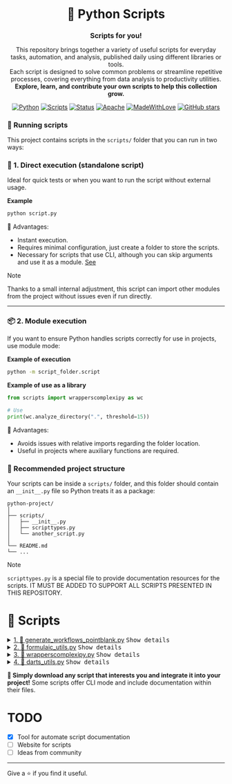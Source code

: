 <div align="center">
    <h1> 🐍 Python Scripts </h1>
    <h2 style="font-size:1rem"> Scripts for you! </h2>
    <p>
    This repository brings together a variety of useful scripts for everyday tasks, automation, and analysis, published daily using different libraries or tools.
    <br> Each script is designed to solve common problems or streamline repetitive processes, covering everything from data analysis to productivity utilities.
    <br> <b>Explore, learn, and contribute your own scripts to help this collection grow.</b>
    </p>

<!-- Badges -->

[![Python][Python Badge]](https://www.python.org/) [![Scripts][Scripts Everyday]]() [![Status][State]]()
[![Apache][Apache]]() [![MadeWithLove][MadeWithLove]]()
[![GitHub stars][Stars]](https://github.com/YamilAyma/Daily-Python-Library)

</div>



### 🐍 Running scripts

This project contains scripts in the `scripts/` folder that you can run in two ways:

### 🚀 1. Direct execution (standalone script)

Ideal for quick tests or when you want to run the script without external usage.

**Example**

```bash
python script.py
```

🔹 Advantages:
- Instant execution.
- Requires minimal configuration, just create a folder to store the scripts.
- Necessary for scripts that use CLI, although you can skip arguments and use it as a module. [See](#📦-2-module-execution)

> [!NOTE]
> Thanks to a small internal adjustment, this script can import other modules from the project without issues even if run directly.

---

### 📦 2. Module execution

If you want to ensure Python handles scripts correctly for use in projects, use module mode:

**Example of execution**
```bash
python -m script_folder.script
```

**Example of use as a library**
```python
from scripts import wrapperscomplexipy as wc

# Use
print(wc.analyze_directory(".", threshold=15))
```

🔹 Advantages:
- Avoids issues with relative imports regarding the folder location.
- Useful in projects where auxiliary functions are required.

### 📂 Recommended project structure

Your scripts can be inside a `scripts/` folder, and this folder should contain an `__init__.py` file so Python treats it as a package:

```text
python-project/
│
├── scripts/
│   ├── __init__.py
│   ├── scripttypes.py
│   └── another_script.py
│   
└── README.md
└── ... 
```

> [!NOTE]
> `scripttypes.py` is a special file to provide documentation resources for the scripts. IT MUST BE ADDED TO SUPPORT ALL SCRIPTS PRESENTED IN THIS REPOSITORY.

<!-- SCRIPT_TABLE_START -->
# 🧩 Scripts

<details>
<summary><a href="scripts/generate_workflows_pointblank.py">1. 📘 generate_workflows_pointblank.py</a> <kbd>Show details</kbd></summary>

| Description | CLI |
|-------------|---------|
| Utilities to accelerate data validation workflows, primarily by generating baseline validation YAML files from existing data and create actions | ✅ |


| Function | Description | Category | Tags | Status |
|----------|-------------|----------|------|--------|
| `generate_baseline_yaml()` | Generates a baseline validation YAML file from a DataFrame. | generation | yaml, scaffolding, profiling | development |
| `run_validation_from_yaml()` | Executes a Pointblank validation defined in a YAML file. | execution | yaml, workflow, integration | development |


📝 **Note**: SETUP: pip install pointblank pandas pyyaml

🔗 **Links**
| Name | URL |
|------|-----|
| Pointblank GitHub Repository | [https://github.com/posit-dev/pointblank](https://github.com/posit-dev/pointblank) |
| Pointblank Documentation | [https://posit-dev.github.io/pointblank/user-guide/](https://posit-dev.github.io/pointblank/user-guide/) |
| with YAML | [https://posit-dev.github.io/pointblank/user-guide/yaml-validation-workflows.html](https://posit-dev.github.io/pointblank/user-guide/yaml-validation-workflows.html) |
| about actions | [https://posit-dev.github.io/pointblank/user-guide/actions.html](https://posit-dev.github.io/pointblank/user-guide/actions.html) |

    
---

</details>

<details>
<summary><a href="scripts/formulaic_utils.py">2. 📘 formulaic_utils.py</a> <kbd>Show details</kbd></summary>

| Description | CLI |
|-------------|---------|
| Utilities to simplify data preprocessing using Wilkinson formulas with Formulaic, creating design matrices for modeling. | ✅ |


| Function | Description | Category | Tags | Status |
|----------|-------------|----------|------|--------|
| `build_and_train_model()` | Creates a design matrix from a formula and trains a simple Linear Regression model. | modeling | scikit-learn, linear-regression, end-to-end | development |
| `create_model_matrix()` | Creates a model matrix (and outcome vector, if specified) from a DataFrame. | matrix_creation | formula, dataframe, design-matrix | development |
| `transform_train_test_split()` | Applies a formula to a train/test split, ensuring consistent encoding. | data_transformation | train-test, encoding, consistency, pipeline | development |


📝 **Note**: SETUP: pip install formulaic pandas scikit-learn

🔗 **Links**
| Name | URL |
|------|-----|
| Formulaic GitHub Repository | [https://github.com/matthewwardrop/formulaic](https://github.com/matthewwardrop/formulaic) |

    
---

</details>

<details>
<summary><a href="scripts/wrapperscomplexipy.py">3. 📘 wrapperscomplexipy.py</a> <kbd>Show details</kbd></summary>

| Description | CLI |
|-------------|---------|
| How understandable is your codebase? Use complexipy functions to analyze the cognitive complexity of your code. | ❌ |


| Function | Description | Category | Tags | Status |
|----------|-------------|----------|------|--------|
| `analyze_directory()` | Analyze the cognitive complexity of the files in a directory. | file_analysis | complexity, file | development |
| `compare_complexities()` | Compares the cognitive complexity of two code snippets. | code_analysis | complexity, code | development |
| `compare_complexity_git()` | Compares the complexity of a Python file between the current state and a previous Git commit. | file_analysis | complexity, git | development |
| `to_csv()` | Generates a CSV report from a Python file's complexity analysis. | file_analysis | complexity, csv | development |
| `visualize_complexity_with_matplotlib()` | Visualizes the cognitive complexity of a Python file using a bar chart. | file_analysis | complexity, visualization | development |


📝 **Note**: SETUP: pip install complexipy matplotlib

🔗 **Links**
| Name | URL |
|------|-----|
| complexipy Documentation | [https://rohaquinlop.github.io/complexipy/#](https://rohaquinlop.github.io/complexipy/#) |

    
---

</details>

<details>
<summary><a href="scripts/darts_utils.py">4. 📘 darts_utils.py</a> <kbd>Show details</kbd></summary>

| Description | CLI |
|-------------|---------|
| A collection of utility functions to simplify forecasting, backtesting, and anomaly detection with Darts.    
                    Darts is a Python library designed for user-friendly time series forecasting and anomaly detection. It provides a unified API for various models, from classical statistical methods to deep learning architectures.
                     | ✅ |


| Function | Description | Category | Tags | Status |
|----------|-------------|----------|------|--------|
| `detect_anomalies_by_quantile()` | Detects anomalies using a QuantileDetector based on the series' own history. | anomaly_detection | outliers, detection, quantile, statistics | development |
| `evaluate_model_backtesting()` | Performs historical backtesting to evaluate a model's performance. | evaluation | backtesting, metrics, MAPE, RMSE | development |
| `quick_forecast_and_plot()` | Trains a simple forecasting model, makes a prediction, and saves a visualization. | forecasting | forecast, visualization, ARIMA, ExponentialSmoothing | development |


📝 **Note**: SETUP: pip install darts pandas matplotlib

🔗 **Links**
| Name | URL |
|------|-----|
| Darts GitHub Repository | [https://github.com/unit8co/darts](https://github.com/unit8co/darts) |
| Demand Forecasting with Darts: A Tutorial | [https://towardsdatascience.com/demand-forecasting-with-darts-a-tutorial-480ba5c24377/](https://towardsdatascience.com/demand-forecasting-with-darts-a-tutorial-480ba5c24377/) |
| Darts Documentation | [https://unit8co.github.io/darts/](https://unit8co.github.io/darts/) |
| Resources | [https://unit8.com/resources/darts-time-series-made-easy-in-python/](https://unit8.com/resources/darts-time-series-made-easy-in-python/) |

    
---

</details>


<!-- SCRIPT_TABLE_END -->

**🚀 Simply download any script that interests you and integrate it into your project!**
Some scripts offer CLI mode and include documentation within their files.


# TODO
- [X] Tool for automate script documentation
- [ ] Website for scripts
- [ ] Ideas from community 

---

Give a ⭐ if you find it useful.

<!-- LINKS -->
[Python Badge]: https://img.shields.io/badge/python-3.10%2B-blue?logo=python
[Scripts Everyday]: https://img.shields.io/badge/Scripts-Daily-ff69b4?logo=github
[State]: https://img.shields.io/badge/Status-Active-brightgreen?style=flat
[Apache]: https://img.shields.io/badge/License-MIT-yellow
[MadeWithLove]: https://img.shields.io/badge/Made%20with-%E2%9D%A4-red
[Stars]: https://img.shields.io/github/stars/YOUR-USER/YOUR-REPO?style=social